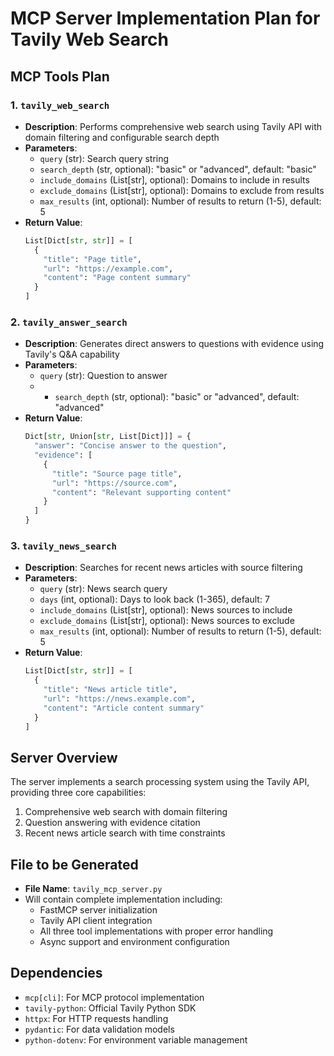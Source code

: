 # MCP Server Implementation Plan for Tavily Web Search

## MCP Tools Plan

### 1. `tavily_web_search`
- **Description**: Performs comprehensive web search using Tavily API with domain filtering and configurable search depth
- **Parameters**:
  - `query` (str): Search query string
  - `search_depth` (str, optional): "basic" or "advanced", default: "basic"
  - `include_domains` (List[str], optional): Domains to include in results
  - `exclude_domains` (List[str], optional): Domains to exclude from results
  - `max_results` (int, optional): Number of results to return (1-5), default: 5
- **Return Value**:
  ```python
  List[Dict[str, str]] = [
    {
      "title": "Page title",
      "url": "https://example.com",
      "content": "Page content summary"
    }
  ]
  ```

### 2. `tavily_answer_search`
- **Description**: Generates direct answers to questions with evidence using Tavily's Q&A capability
- **Parameters**:
  - `query` (str): Question to answer
  - - `search_depth` (str, optional): "basic" or "advanced", default: "advanced"
- **Return Value**:
  ```python
  Dict[str, Union[str, List[Dict]]] = {
    "answer": "Concise answer to the question",
    "evidence": [
      {
        "title": "Source page title",
        "url": "https://source.com",
        "content": "Relevant supporting content"
      }
    ]
  }
  ```

### 3. `tavily_news_search`
- **Description**: Searches for recent news articles with source filtering
- **Parameters**:
  - `query` (str): News search query
  - `days` (int, optional): Days to look back (1-365), default: 7
  - `include_domains` (List[str], optional): News sources to include
  - `exclude_domains` (List[str], optional): News sources to exclude
  - `max_results` (int, optional): Number of results to return (1-5), default: 5
- **Return Value**:
  ```python
  List[Dict[str, str]] = [
    {
      "title": "News article title",
      "url": "https://news.example.com",
      "content": "Article content summary"
    }
  ]
  ```

## Server Overview
The server implements a search processing system using the Tavily API, providing three core capabilities:
1. Comprehensive web search with domain filtering
2. Question answering with evidence citation
3. Recent news article search with time constraints

## File to be Generated
- **File Name**: `tavily_mcp_server.py`
- Will contain complete implementation including:
  - FastMCP server initialization
  - Tavily API client integration
  - All three tool implementations with proper error handling
  - Async support and environment configuration

## Dependencies
- `mcp[cli]`: For MCP protocol implementation
- `tavily-python`: Official Tavily Python SDK
- `httpx`: For HTTP requests handling
- `pydantic`: For data validation models
- `python-dotenv`: For environment variable management